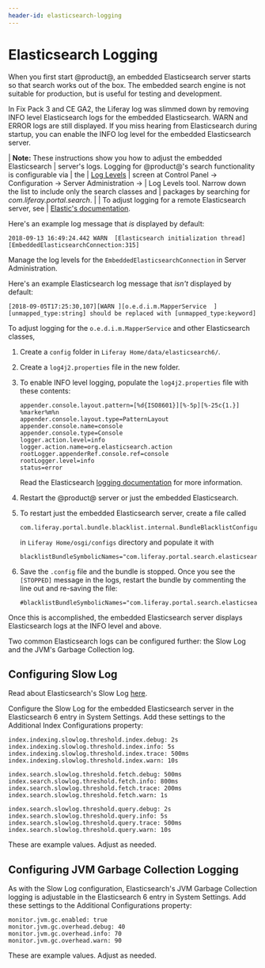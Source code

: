 ```yaml
---
header-id: elasticsearch-logging
---
```


# Elasticsearch Logging

When you first start @product@, an embedded Elasticsearch server starts so that
search works out of the box. The embedded search engine is not suitable for
production, but is useful for testing and development.

In Fix Pack 3 and CE GA2, the Liferay log was slimmed down by removing INFO
level Elasticsearch logs for the embedded Elasticsearch. WARN and ERROR logs are
still displayed. If you miss hearing from Elasticsearch during startup, you can
enable the INFO log level for the embedded Elasticsearch server.

| **Note:** These instructions show you how to adjust the embedded Elasticsearch
| server's logs. Logging for @product@'s search functionality is configurable via
| the
| [Log Levels](/docs/7-1/user/-/knowledge_base/u/server-administration)
| screen at Control Panel &rarr; Configuration &rarr; Server Administration &rarr;
| Log Levels tool. Narrow down the list to include only the search classes and
| packages by searching for _com.liferay.portal.search_.
| 
| To adjust logging for a remote Elasticsearch server, see
| [Elastic's documentation](https://www.elastic.co/guide/en/elasticsearch/reference/6.1/logging.html).

Here's an example log message that _is_ displayed by default:

    2018-09-13 16:49:24.442 WARN  [Elasticsearch initialization thread][EmbeddedElasticsearchConnection:315]

Manage the log levels for the `EmbeddedElasticsearchConnection` in Server
Administration.

Here's an example Elasticsearch log message that _isn't_ displayed by default:

    [2018-09-05T17:25:30,107][WARN ][o.e.d.i.m.MapperService  ] [unmapped_type:string] should be replaced with [unmapped_type:keyword]

To adjust logging for the `o.e.d.i.m.MapperService` and other Elasticsearch classes, 

1.  Create a `config` folder in `Liferay Home/data/elasticsearch6/`.

2.  Create a `log4j2.properties` file in the new folder.

3.  To enable INFO level logging, populate the `log4j2.properties` file with
    these contents: 

        appender.console.layout.pattern=[%d{ISO8601}][%-5p][%-25c{1.}] %marker%m%n
        appender.console.layout.type=PatternLayout
        appender.console.name=console
        appender.console.type=Console
        logger.action.level=info
        logger.action.name=org.elasticsearch.action
        rootLogger.appenderRef.console.ref=console
        rootLogger.level=info
        status=error

    Read the Elasticsearch 
    [logging documentation](https://www.elastic.co/guide/en/elasticsearch/reference/6.x/logging.html) 
    for more information.

4.  Restart the @product@ server or just the embedded Elasticsearch.

5.  To restart just the embedded Elasticsearch server, create a file called

        com.liferay.portal.bundle.blacklist.internal.BundleBlacklistConfiguration.config 

    in `Liferay Home/osgi/configs` directory and populate it with

        blacklistBundleSymbolicNames="com.liferay.portal.search.elasticsearch6.impl"

6.  Save the `.config` file and the bundle is stopped. Once you see the
    `[STOPPED]` message in the logs, restart the bundle by commenting the line
    out and re-saving the file:

        #blacklistBundleSymbolicNames="com.liferay.portal.search.elasticsearch6.impl"

Once this is accomplished, the embedded Elasticsearch server displays
Elasticsearch logs at the INFO level and above.

Two common Elasticsearch logs can be configured further: the Slow Log and the
JVM's Garbage Collection log.

## Configuring Slow Log

Read about Elasticsearch's Slow Log
[here](https://www.elastic.co/guide/en/elasticsearch/reference/6.1/index-modules-slowlog.html). 

Configure the Slow Log for the embedded Elasticsearch server in the
Elasticsearch 6 entry in System Settings. Add these settings to the Additional
Index Configurations property:

    index.indexing.slowlog.threshold.index.debug: 2s
    index.indexing.slowlog.threshold.index.info: 5s
    index.indexing.slowlog.threshold.index.trace: 500ms
    index.indexing.slowlog.threshold.index.warn: 10s

    index.search.slowlog.threshold.fetch.debug: 500ms
    index.search.slowlog.threshold.fetch.info: 800ms
    index.search.slowlog.threshold.fetch.trace: 200ms
    index.search.slowlog.threshold.fetch.warn: 1s

    index.search.slowlog.threshold.query.debug: 2s
    index.search.slowlog.threshold.query.info: 5s
    index.search.slowlog.threshold.query.trace: 500ms
    index.search.slowlog.threshold.query.warn: 10s

These are example values. Adjust as needed.

## Configuring JVM Garbage Collection Logging

As with the Slow Log configuration, Elasticsearch's JVM Garbage Collection
logging is adjustable in the Elasticsearch 6 entry in System Settings. Add these
settings to the Additional Configurations property:

    monitor.jvm.gc.enabled: true
    monitor.jvm.gc.overhead.debug: 40
    monitor.jvm.gc.overhead.info: 70
    monitor.jvm.gc.overhead.warn: 90

These are example values. Adjust as needed.

